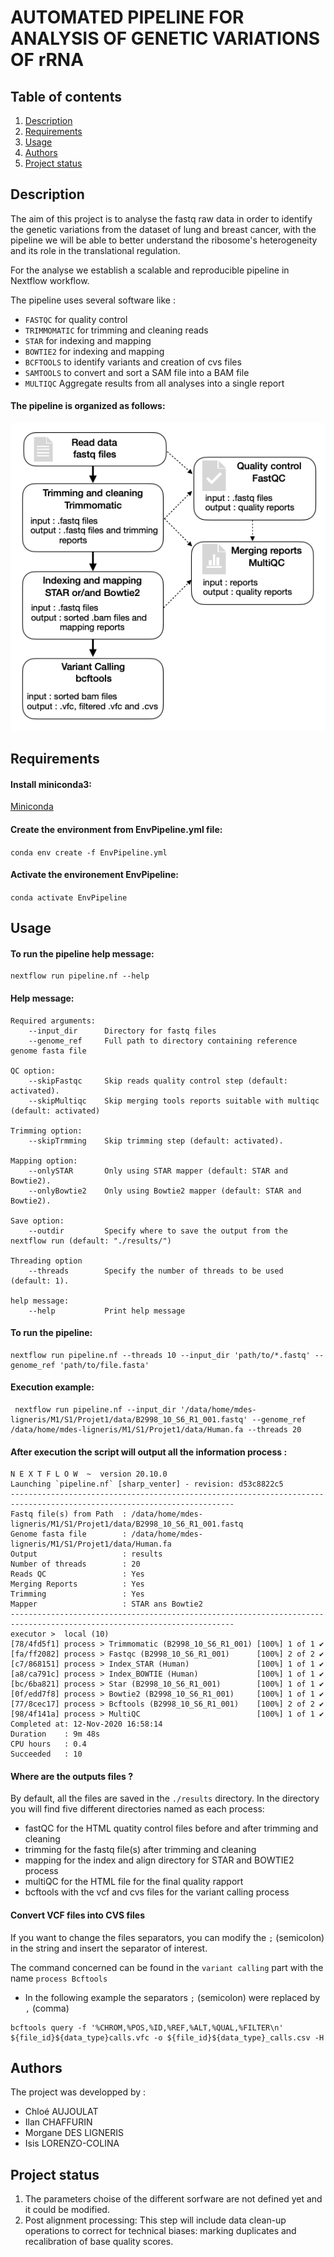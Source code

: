 # AUTOMATED PIPELINE FOR ANALYSIS OF GENETIC VARIATIONS OF rRNA

## Table of contents 
1. [Description](#descrp)
2. [Requirements](#req)
3. [Usage](#usage)
4. [Authors](#authors)
5. [Project status](#project)


<a name="descrp"></a> 

## Description

The aim of this project is to analyse the fastq raw data in order to identify the genetic variations from the dataset of lung and breast cancer, with the pipeline we will be able to better understand the ribosome's heterogeneity and its role in the translational regulation. 

For the analyse we establish a scalable and reproducible pipeline in Nextflow workflow. 

The pipeline uses several software like : 
* `FASTQC` for quality control 
* `TRIMMOMATIC` for trimming and cleaning reads
* `STAR` for indexing and mapping 
* `BOWTIE2` for indexing and mapping 
* `BCFTOOLS` to identify variants and creation of cvs files 
* `SAMTOOLS` to convert and sort a SAM file into a BAM file 
* `MULTIQC` Aggregate results from all analyses into a single report

#### The pipeline is organized as follows:  

![alt text](/img/schema-pipeline.png)

<a name="req"></a> 

## Requirements 

#### Install miniconda3: 

[Miniconda](https://docs.conda.io/en/latest/miniconda.html#linux-installers)

#### Create the environment from EnvPipeline.yml file: 
``` conda env create -f EnvPipeline.yml ```

#### Activate the environement EnvPipeline:
``` conda activate EnvPipeline ```

<a name="usage"></a> 

## Usage 

#### To run the pipeline help message: 

```nextflow
nextflow run pipeline.nf --help 
```

#### Help message: 
```
Required arguments:
    --input_dir      Directory for fastq files
    --genome_ref     Full path to directory containing reference genome fasta file

QC option:
    --skipFastqc     Skip reads quality control step (default: activated).
    --skipMultiqc    Skip merging tools reports suitable with multiqc (default: activated)

Trimming option:
    --skipTrmming    Skip trimming step (default: activated).

Mapping option:
    --onlySTAR       Only using STAR mapper (default: STAR and Bowtie2).
    --onlyBowtie2    Only using Bowtie2 mapper (default: STAR and Bowtie2).

Save option:
    --outdir         Specify where to save the output from the nextflow run (default: "./results/")

Threading option   
    --threads        Specify the number of threads to be used (default: 1).

help message:
    --help           Print help message
```

#### To run the pipeline:

```nextflow
nextflow run pipeline.nf --threads 10 --input_dir 'path/to/*.fastq' --genome_ref 'path/to/file.fasta'
```

#### Execution example: 

```nextflow
 nextflow run pipeline.nf --input_dir '/data/home/mdes-ligneris/M1/S1/Projet1/data/B2998_10_S6_R1_001.fastq' --genome_ref /data/home/mdes-ligneris/M1/S1/Projet1/data/Human.fa --threads 20
 ```

#### After execution the script will output all the information process : 

```shell
N E X T F L O W  ~  version 20.10.0
Launching `pipeline.nf` [sharp_venter] - revision: d53c8822c5
------------------------------------------------------------------------------------------------------------------------
Fastq file(s) from Path  : /data/home/mdes-ligneris/M1/S1/Projet1/data/B2998_10_S6_R1_001.fastq
Genome fasta file        : /data/home/mdes-ligneris/M1/S1/Projet1/data/Human.fa
Output                   : results
Number of threads        : 20
Reads QC                 : Yes
Merging Reports          : Yes
Trimming                 : Yes
Mapper                   : STAR ans Bowtie2
------------------------------------------------------------------------------------------------------------------------
executor >  local (10)
[78/4fd5f1] process > Trimmomatic (B2998_10_S6_R1_001) [100%] 1 of 1 ✔
[fa/ff2082] process > Fastqc (B2998_10_S6_R1_001)      [100%] 2 of 2 ✔
[c7/868151] process > Index_STAR (Human)               [100%] 1 of 1 ✔
[a8/ca791c] process > Index_BOWTIE (Human)             [100%] 1 of 1 ✔
[bc/6ba821] process > Star (B2998_10_S6_R1_001)        [100%] 1 of 1 ✔
[0f/edd7f8] process > Bowtie2 (B2998_10_S6_R1_001)     [100%] 1 of 1 ✔
[77/8cec17] process > Bcftools (B2998_10_S6_R1_001)    [100%] 2 of 2 ✔
[98/4f141a] process > MultiQC                          [100%] 1 of 1 ✔
Completed at: 12-Nov-2020 16:58:14
Duration    : 9m 48s
CPU hours   : 0.4
Succeeded   : 10
```

#### Where are the outputs files ? 

By default, all the files are saved in the `./results` directory. In the directory you will find five different directories named as each process:  

* fastQC for the HTML quatity control files before and after trimming and cleaning 
* trimming for the fastq file(s) after trimming and cleaning  
* mapping for the index and align directory for STAR and BOWTIE2 process 
* multiQC for the HTML file for the final quality rapport 
* bcftools with the vcf and cvs files for the variant calling process 

#### Convert VCF files into CVS files 

If you want to change the files separators, you can modify the `;` (semicolon) in the string and insert the separator of interest. 

The command concerned can be found in the `variant calling` part with the name `process Bcftools` 

* In the following example the separators `;` (semicolon) were replaced by `,` (comma)

```
bcftools query -f '%CHROM,%POS,%ID,%REF,%ALT,%QUAL,%FILTER\n' ${file_id}${data_type}calls.vfc -o ${file_id}${data_type}_calls.csv -H
```

#### 

<a name="authors"></a> 

## Authors 

The project was developped by : 

* Chloé AUJOULAT
* Ilan CHAFFURIN
* Morgane DES LIGNERIS
* Isis LORENZO-COLINA


<a name="project"></a> 

## Project status 

1. The parameters choise of the different sorfware are not defined yet and it could be modified. 
2. Post alignment processing: This step will include data clean-up operations to correct for technical biases: marking duplicates and recalibration of base quality scores.

